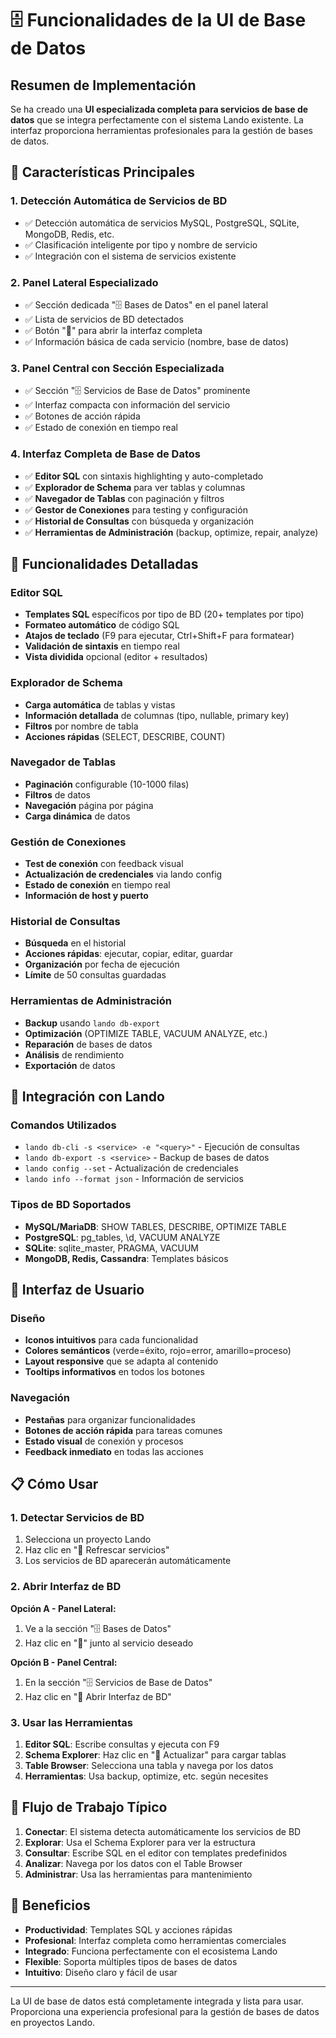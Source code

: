# 🗄️ Funcionalidades de la UI de Base de Datos

## Resumen de Implementación

Se ha creado una **UI especializada completa para servicios de base de datos** que se integra perfectamente con el sistema Lando existente. La interfaz proporciona herramientas profesionales para la gestión de bases de datos.

## 🚀 Características Principales

### 1. **Detección Automática de Servicios de BD**
- ✅ Detección automática de servicios MySQL, PostgreSQL, SQLite, MongoDB, Redis, etc.
- ✅ Clasificación inteligente por tipo y nombre de servicio
- ✅ Integración con el sistema de servicios existente

### 2. **Panel Lateral Especializado**
- ✅ Sección dedicada "🗄️ Bases de Datos" en el panel lateral
- ✅ Lista de servicios de BD detectados
- ✅ Botón "🚀" para abrir la interfaz completa
- ✅ Información básica de cada servicio (nombre, base de datos)

### 3. **Panel Central con Sección Especializada**
- ✅ Sección "🗄️ Servicios de Base de Datos" prominente
- ✅ Interfaz compacta con información del servicio
- ✅ Botones de acción rápida
- ✅ Estado de conexión en tiempo real

### 4. **Interfaz Completa de Base de Datos**
- ✅ **Editor SQL** con sintaxis highlighting y auto-completado
- ✅ **Explorador de Schema** para ver tablas y columnas
- ✅ **Navegador de Tablas** con paginación y filtros
- ✅ **Gestor de Conexiones** para testing y configuración
- ✅ **Historial de Consultas** con búsqueda y organización
- ✅ **Herramientas de Administración** (backup, optimize, repair, analyze)

## 🎯 Funcionalidades Detalladas

### Editor SQL
- **Templates SQL** específicos por tipo de BD (20+ templates por tipo)
- **Formateo automático** de código SQL
- **Atajos de teclado** (F9 para ejecutar, Ctrl+Shift+F para formatear)
- **Validación de sintaxis** en tiempo real
- **Vista dividida** opcional (editor + resultados)

### Explorador de Schema
- **Carga automática** de tablas y vistas
- **Información detallada** de columnas (tipo, nullable, primary key)
- **Filtros** por nombre de tabla
- **Acciones rápidas** (SELECT, DESCRIBE, COUNT)

### Navegador de Tablas
- **Paginación** configurable (10-1000 filas)
- **Filtros** de datos
- **Navegación** página por página
- **Carga dinámica** de datos

### Gestión de Conexiones
- **Test de conexión** con feedback visual
- **Actualización de credenciales** via lando config
- **Estado de conexión** en tiempo real
- **Información de host y puerto**

### Historial de Consultas
- **Búsqueda** en el historial
- **Acciones rápidas**: ejecutar, copiar, editar, guardar
- **Organización** por fecha de ejecución
- **Límite** de 50 consultas guardadas

### Herramientas de Administración
- **Backup** usando `lando db-export`
- **Optimización** (OPTIMIZE TABLE, VACUUM ANALYZE, etc.)
- **Reparación** de bases de datos
- **Análisis** de rendimiento
- **Exportación** de datos

## 🔧 Integración con Lando

### Comandos Utilizados
- `lando db-cli -s <service> -e "<query>"` - Ejecución de consultas
- `lando db-export -s <service>` - Backup de bases de datos
- `lando config --set` - Actualización de credenciales
- `lando info --format json` - Información de servicios

### Tipos de BD Soportados
- **MySQL/MariaDB**: SHOW TABLES, DESCRIBE, OPTIMIZE TABLE
- **PostgreSQL**: pg_tables, \d, VACUUM ANALYZE
- **SQLite**: sqlite_master, PRAGMA, VACUUM
- **MongoDB, Redis, Cassandra**: Templates básicos

## 🎨 Interfaz de Usuario

### Diseño
- **Iconos intuitivos** para cada funcionalidad
- **Colores semánticos** (verde=éxito, rojo=error, amarillo=proceso)
- **Layout responsive** que se adapta al contenido
- **Tooltips informativos** en todos los botones

### Navegación
- **Pestañas** para organizar funcionalidades
- **Botones de acción rápida** para tareas comunes
- **Estado visual** de conexión y procesos
- **Feedback inmediato** en todas las acciones

## 📋 Cómo Usar

### 1. Detectar Servicios de BD
1. Selecciona un proyecto Lando
2. Haz clic en "🔄 Refrescar servicios"
3. Los servicios de BD aparecerán automáticamente

### 2. Abrir Interfaz de BD
**Opción A - Panel Lateral:**
1. Ve a la sección "🗄️ Bases de Datos"
2. Haz clic en "🚀" junto al servicio deseado

**Opción B - Panel Central:**
1. En la sección "🗄️ Servicios de Base de Datos"
2. Haz clic en "🚀 Abrir Interfaz de BD"

### 3. Usar las Herramientas
1. **Editor SQL**: Escribe consultas y ejecuta con F9
2. **Schema Explorer**: Haz clic en "🔄 Actualizar" para cargar tablas
3. **Table Browser**: Selecciona una tabla y navega por los datos
4. **Herramientas**: Usa backup, optimize, etc. según necesites

## 🔄 Flujo de Trabajo Típico

1. **Conectar**: El sistema detecta automáticamente los servicios de BD
2. **Explorar**: Usa el Schema Explorer para ver la estructura
3. **Consultar**: Escribe SQL en el editor con templates predefinidos
4. **Analizar**: Navega por los datos con el Table Browser
5. **Administrar**: Usa las herramientas para mantenimiento

## 🚀 Beneficios

- **Productividad**: Templates SQL y acciones rápidas
- **Profesional**: Interfaz completa como herramientas comerciales
- **Integrado**: Funciona perfectamente con el ecosistema Lando
- **Flexible**: Soporta múltiples tipos de bases de datos
- **Intuitivo**: Diseño claro y fácil de usar

---

La UI de base de datos está completamente integrada y lista para usar. Proporciona una experiencia profesional para la gestión de bases de datos en proyectos Lando.